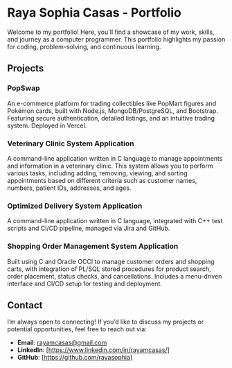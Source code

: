 # Raya Sophia Casas - Portfolio

Welcome to my portfolio! Here, you'll find a showcase of my work, skills, and journey as a computer programmer. This portfolio highlights my passion for coding, problem-solving, and continuous learning.

## Projects

### **PopSwap**  
An e-commerce platform for trading collectibles like PopMart figures and Pokémon cards, built with Node.js, MongoDB/PostgreSQL, and Bootstrap. Featuring secure authentication, detailed listings, and an intuitive trading system. Deployed in Vercel.

### **Veterinary Clinic System Application**  
A command-line application written in C language to manage appointments and information in a veterinary clinic. This system allows you to perform various tasks, including adding, removing, viewing, and sorting appointments based on different criteria such as customer names, numbers, patient IDs, addresses, and ages.

### **Optimized Delivery System Application**  
A command-line application written in C language, integrated with C++ test scripts and CI/CD pipeline, managed via Jira and GitHub.

### **Shopping Order Management System Application**
Built using C and Oracle OCCI to manage customer orders and shopping carts, with integration of PL/SQL stored procedures for product search, order placement, status checks, and cancellations. Includes a menu-driven interface and CI/CD setup for testing and deployment.

## Contact

I’m always open to connecting! If you’d like to discuss my projects or potential opportunities, feel free to reach out via:

- **Email**: rayamcasas@gmail.com  
- **LinkedIn**: [https://www.linkedin.com/in/rayamcasas/]  
- **GitHub**: [https://github.com/rayasophia]  